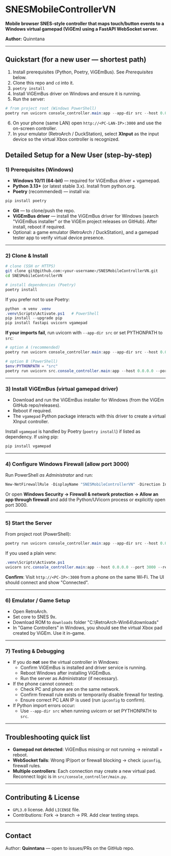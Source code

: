 # SNESMobileControllerVN

**Mobile browser SNES-style controller that maps touch/button events to a Windows virtual gamepad (ViGEm) using a FastAPI WebSocket server.**

**Author:** Quinntana

---

## Quickstart (for a new user — shortest path)
1. Install prerequisites (Python, Poetry, ViGEmBus). See *Prerequisites* below.
2. Clone this repo and `cd` into it.
3. `poetry install`
4. Install ViGEmBus driver on Windows and ensure it is running.
5. Run the server:
```powershell
# from project root (Windows PowerShell)
poetry run uvicorn console_controller.main:app --app-dir src --host 0.0.0.0 --port 3000 --reload
```
6. On your phone (same LAN) open `http://<PC-LAN-IP>:3000` and use the on-screen controller.
7. In your emulator (RetroArch / DuckStation), select **XInput** as the input device so the virtual Xbox controller is recognized.

## Detailed Setup for a New User (step-by-step)

### 1) Prerequisites (Windows)
- **Windows 10/11 (64-bit)** — required for ViGEmBus driver + vgamepad.
- **Python 3.13+** (or latest stable 3.x). Install from python.org.
- **Poetry** (recommended) — install via:
```powershell
pip install poetry
```
- **Git** — to clone/push the repo.
- **ViGEmBus driver** — install the ViGEmBus driver for Windows (search "ViGEmBus installer" or the ViGEm project releases on GitHub). After install, reboot if required.
- Optional: a game emulator (RetroArch / DuckStation), and a gamepad tester app to verify virtual device presence.

---

### 2) Clone & Install
```bash
# clone (SSH or HTTPS)
git clone git@github.com:<your-username>/SNESMobileControllerVN.git
cd SNESMobileControllerVN

# install dependencies (Poetry)
poetry install
```
If you prefer not to use Poetry:
```powershell
python -m venv .venv
.venv\Scripts\Activate.ps1   # PowerShell
pip install --upgrade pip
pip install fastapi uvicorn vgamepad
```

**If your imports fail**, run uvicorn with `--app-dir src` or set PYTHONPATH to `src`:
```powershell
# option A (recommended)
poetry run uvicorn console_controller.main:app --app-dir src --host 0.0.0.0 --port 3000 --reload

# option B (PowerShell)
$env:PYTHONPATH = "src"
poetry run uvicorn src.console_controller.main:app --host 0.0.0.0 --port 3000 --reload
```

---

### 3) Install ViGEmBus (virtual gamepad driver)
- Download and run the ViGEmBus installer for Windows (from the ViGEm GitHub repo/releases).
- Reboot if required.
- The `vgamepad` Python package interacts with this driver to create a virtual XInput controller.

Install `vgamepad` is handled by Poetry (`poetry install`) if listed as dependency. If using pip:
```powershell
pip install vgamepad
```

---

### 4) Configure Windows Firewall (allow port 3000)
Run PowerShell *as Administrator* and run:
```powershell
New-NetFirewallRule -DisplayName "SNESMobileControllerVN" -Direction Inbound -LocalPort 3000 -Protocol TCP -Action Allow
```
Or open **Windows Security → Firewall & network protection → Allow an app through firewall** and add the Python/UVicorn process or explicitly open port 3000.

---

### 5) Start the Server
From project root (PowerShell):
```powershell
poetry run uvicorn console_controller.main:app --app-dir src --host 0.0.0.0 --port 3000 --reload
```
If you used a plain venv:
```powershell
.venv\Scripts\Activate.ps1
uvicorn src.console_controller.main:app --host 0.0.0.0 --port 3000 --reload
```

**Confirm**: Visit `http://<PC-IP>:3000` from a phone on the same Wi‑Fi. The UI should connect and show "Connected".

---

### 6) Emulator / Game Setup
- Open RetroArch.
- Set core to SNES 9x.
- Download ROM to `downloads` folder "C:\RetroArch-Win64\downloads"
- In "Game Controllers" in Windows, you should see the virtual Xbox pad created by ViGEm. Use it in-game.

---

### 7) Testing & Debugging
- If you do **not** see the virtual controller in Windows:
  - Confirm ViGEmBus is installed and driver service is running.
  - Reboot Windows after installing ViGEmBus.
  - Run the server as Administrator (if necessary).
- If the phone cannot connect:
  - Check PC and phone are on the same network.
  - Confirm firewall rule exists or temporarily disable firewall for testing.
  - Ensure correct PC LAN IP is used (run `ipconfig` to confirm).
- If Python import errors occur:
  - Use `--app-dir src` when running uvicorn or set PYTHONPATH to `src`.

---

## Troubleshooting quick list
- **Gamepad not detected**: ViGEmBus missing or not running → reinstall + reboot.
- **WebSocket fails**: Wrong IP/port or firewall blocking → check `ipconfig`, firewall rules.
- **Multiple controllers**: Each connection may create a new virtual pad. Reconnect logic is in `src/console_controller/main.py`.

---

## Contributing & License
- `GPL3.0` license. Add `LICENSE` file.
- Contributions: Fork → branch → PR. Add clear testing steps.

---

## Contact
Author: **Quinntana** — open to issues/PRs on the GitHub repo.

